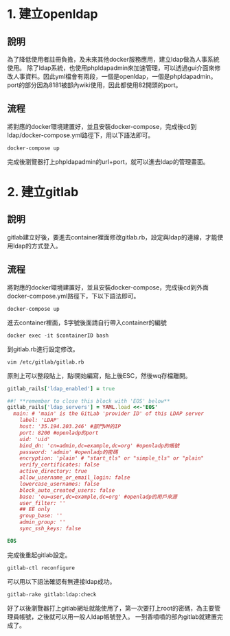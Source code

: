 # 1. 建立openldap

## 說明

為了降低使用者註冊負擔，及未來其他docker服務應用，建立ldap做為人事系統使用。
除了ldap系統，也使用phpldapadmin來加速管理，可以透過gui介面來修改人事資料。因此yml檔會有兩段，一個是openldap，一個是phpldapadmin。
port的部分因為8181被部內wiki使用，因此都使用82開頭的port。

## 流程

將對應的docker環境建置好，並且安裝docker-compose，完成後cd到ldap/docker-compose.yml路徑下，用以下語法即可。

```shell
docker-compose up
```

完成後瀏覽器打上phpldapadmin的url+port，就可以進去ldap的管理畫面。

# 2. 建立gitlab

## 說明

gitlab建立好後，要進去container裡面修改gitlab.rb，設定與ldap的連線，才能使用ldap的方式登入。

## 流程

將對應的docker環境建置好，並且安裝docker-compose，完成後cd到外面docker-compose.yml路徑下，下以下語法即可。

```shell
docker-compose up
```

進去container裡面，$字號後面請自行帶入container的編號

```shell
docker exec -it $containerID bash
```

到gitlab.rb進行設定修改。

```shell
vim /etc/gitlab/gitlab.rb
```

原則上可以整段貼上，點i開始編寫，貼上後ESC，然後wq存檔離開。


```rb
gitlab_rails['ldap_enabled'] = true

##! **remember to close this block with 'EOS' below**
gitlab_rails['ldap_servers'] = YAML.load <<-'EOS'
  main: # 'main' is the GitLab 'provider ID' of this LDAP server
    label: 'LDAP'
    host: '35.194.203.246' #部門VM的IP
    port: 8200 #openladp的port
    uid: 'uid'
    bind_dn: 'cn=admin,dc=example,dc=org' #openladp的帳號
    password: 'admin' #openladp的密碼
    encryption: 'plain' # "start_tls" or "simple_tls" or "plain"
    verify_certificates: false
    active_directory: true
    allow_username_or_email_login: false
    lowercase_usernames: false
    block_auto_created_users: false
    base: 'ou=user,dc=example,dc=org' #openladp的用戶來源
    user_filter: ''
    ## EE only
    group_base: ''
    admin_group: ''
    sync_ssh_keys: false

EOS
```

完成後重起gitlab設定。

```shell
gitlab-ctl reconfigure
```

可以用以下語法確認有無連接ldap成功。

```shell
gitlab-rake gitlab:ldap:check
```

好了以後瀏覽器打上gitlab網址就能使用了，第一次要打上root的密碼，為主要管理員帳號，之後就可以用一般人ldap帳號登入。
一到香噴噴的部內gitlab就建置完成了。







